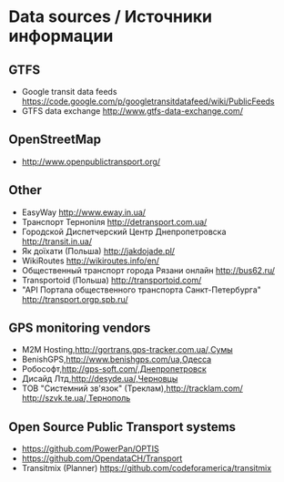 Data sources / Источники информации
============

GTFS
----

* Google transit data feeds https://code.google.com/p/googletransitdatafeed/wiki/PublicFeeds
* GTFS data exchange http://www.gtfs-data-exchange.com/


OpenStreetMap
-------------

* http://www.openpublictransport.org/

Other
-----

* EasyWay http://www.eway.in.ua/
* Транспорт Тернопіля http://detransport.com.ua/
* Городской Диспетчерский Центр Днепропетровска http://transit.in.ua/
* Як доїхати (Польша) http://jakdojade.pl/
* WikiRoutes http://wikiroutes.info/en/
* Общественный транспорт города Рязани онлайн http://bus62.ru/
* Transportoid (Польша) http://transportoid.com/
* "API Портала общественного транспорта Санкт-Петербурга" http://transport.orgp.spb.ru/

GPS monitoring vendors
---

* M2M Hosting,http://gortrans.gps-tracker.com.ua/,Сумы
* BenishGPS,http://www.benishgps.com/ua,Одесса
* Робософт,http://gps-soft.com/,Днепропетровск
* Дисайд Лтд,http://desyde.ua/,Черновцы
* ТОВ "Системний зв'язок" (Треклам),http://tracklam.com/ http://szvk.te.ua/,Тернополь


Open Source Public Transport systems
----

* https://github.com/PowerPan/OPTIS
* https://github.com/OpendataCH/Transport
* Transitmix (Planner) https://github.com/codeforamerica/transitmix
